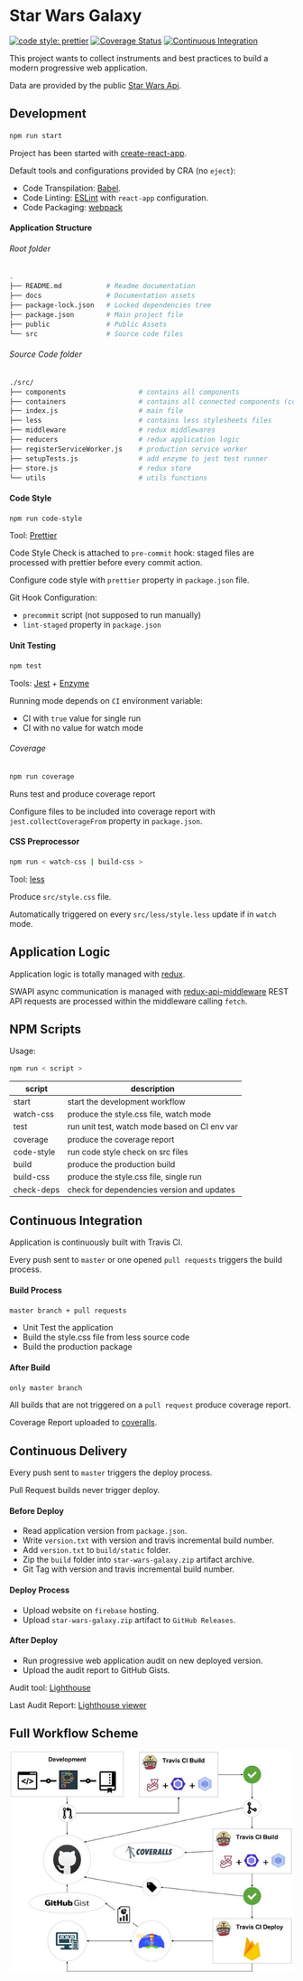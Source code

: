 # Star Wars Galaxy

[![code style: prettier](https://img.shields.io/badge/code_style-prettier-ff69b4.svg?style=flat-square)](https://github.com/prettier/prettier)
[![Coverage Status](https://coveralls.io/repos/github/civa86/star-wars-galaxy/badge.svg?branch=master)](https://coveralls.io/github/civa86/star-wars-galaxy?branch=master)
[![Continuous Integration](https://github.com/civa86/star-wars-galaxy/actions/workflows/main.yml/badge.svg)](https://github.com/civa86/star-wars-galaxy/actions/workflows/main.yml)

This project wants to collect instruments and best practices to build a modern progressive web application.

Data are provided by the public [Star Wars Api](https://swapi.dev/).

## Development

```bash
npm run start
```

Project has been started with [create-react-app](https://github.com/facebook/create-react-app).

Default tools and configurations provided by CRA (no `eject`):

- Code Transpilation: [Babel](https://babeljs.io/).
- Code Linting: [ESLint](https://eslint.org/) with `react-app` configuration.
- Code Packaging: [webpack](https://webpack.js.org/)

#### Application Structure

###### Root folder

```bash
.
├── README.md           # Readme documentation
├── docs                # Documentation assets
├── package-lock.json   # Locked dependencies tree
├── package.json        # Main project file
├── public              # Public Assets
└── src                 # Source code files
```

###### Source Code folder

```bash
./src/
├── components                  # contains all components
├── containers                  # contains all connected components (containers)
├── index.js                    # main file
├── less                        # contains less stylesheets files
├── middleware                  # redux middlewares
├── reducers                    # redux application logic
├── registerServiceWorker.js    # production service worker
├── setupTests.js               # add enzyme to jest test runner
├── store.js                    # redux store
└── utils                       # utils functions
```

#### Code Style

```bash
npm run code-style
```

Tool: [Prettier](https://prettier.io/)

Code Style Check is attached to `pre-commit` hook: staged files are processed with prettier before every commit action.

Configure code style with `prettier` property in `package.json` file.

Git Hook Configuration:

- `precommit` script (not supposed to run manually)
- `lint-staged` property in `package.json`

#### Unit Testing

```bash
npm test
```

Tools: [Jest](https://facebook.github.io/jest/) + [Enzyme](http://airbnb.io/enzyme/)

Running mode depends on `CI` environment variable:

- CI with `true` value for single run
- CI with no value for watch mode

###### Coverage

```bash
npm run coverage
```

Runs test and produce coverage report

Configure files to be included into coverage report with `jest.collectCoverageFrom` property in `package.json`.

#### CSS Preprocessor

```bash
npm run < watch-css | build-css >
```

Tool: [less](http://lesscss.org/)

Produce `src/style.css` file.

Automatically triggered on every `src/less/style.less` update if in `watch` mode.

## Application Logic

Application logic is totally managed with [redux](https://redux.js.org/).

SWAPI async communication is managed with [redux-api-middleware](https://www.npmjs.com/package/redux-api-middleware)
REST API requests are processed within the middleware calling `fetch`.

## NPM Scripts

Usage:

```bash
npm run < script >
```

| script     | description                                   |
| ---------- | --------------------------------------------- |
| start      | start the development workflow                |
| watch-css  | produce the style.css file, watch mode        |
| test       | run unit test, watch mode based on CI env var |
| coverage   | produce the coverage report                   |
| code-style | run code style check on src files             |
| build      | produce the production build                  |
| build-css  | produce the style.css file, single run        |
| check-deps | check for dependencies version and updates    |

## Continuous Integration

Application is continuously built with Travis CI.

Every push sent to `master` or one opened `pull requests` triggers the build process.

#### Build Process

`master branch + pull requests`

- Unit Test the application
- Build the style.css file from less source code
- Build the production package

#### After Build

`only master branch`

All builds that are not triggered on a `pull request` produce coverage report.

Coverage Report uploaded to [coveralls](https://coveralls.io/).

## Continuous Delivery

Every push sent to `master` triggers the deploy process.

Pull Request builds never trigger deploy.

#### Before Deploy

- Read application version from `package.json`.
- Write `version.txt` with version and travis incremental build number.
- Add `version.txt` to `build/static` folder.
- Zip the `build` folder into `star-wars-galaxy.zip` artifact archive.
- Git Tag with version and travis incremental build number.

#### Deploy Process

- Upload website on `firebase` hosting.
- Upload `star-wars-galaxy.zip` artifact to `GitHub Releases`.

#### After Deploy

- Run progressive web application audit on new deployed version.
- Upload the audit report to GitHub Gists.

Audit tool: [Lighthouse](https://developers.google.com/web/tools/lighthouse/)

Last Audit Report: [Lighthouse viewer](https://googlechrome.github.io/lighthouse/viewer/?gist=f01219ac55a43bb2d52657f959a98acc)

## Full Workflow Scheme

![workflow](docs/img/workflow.jpg 'CI + CD Workflow')
